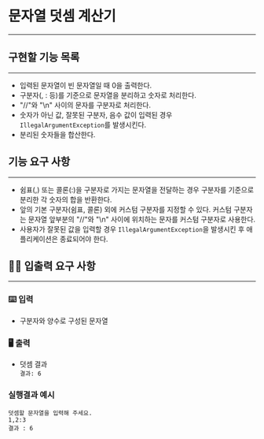 # 문자열 덧셈 계산기

---


## 구현할 기능 목록

---

- 입력된 문자열이 빈 문자열일 때 0을 출력한다.
- 구분자(, : 등)를 기준으로 문자열을 분리하고 숫자로 처리한다.
- "//"와 "\n" 사이의 문자를 구분자로 처리한다.
- 숫자가 아닌 값, 잘못된 구분자, 음수 값이 입력된 경우 `IllegalArgumentException`를 발생시킨다.
- 분리된 숫자들을 합산한다.


## 기능 요구 사항

---

- 쉼표(,) 또는 콜론(:)을 구분자로 가지는 문자열을 전달하는 경우 구분자를 기준으로 분리한 각 숫자의 합을 반환한다.
- 앞의 기본 구분자(쉼표, 콜론) 외에 커스텀 구분자를 지정할 수 있다. 커스텀 구분자는 문자열 앞부분의 "//"와 "\n" 사이에 위치하는 문자를 커스텀 구분자로 사용한다.
- 사용자가 잘못된 값을 입력할 경우 `IllegalArgumentException`을 발생시킨 후 애플리케이션은 종료되어야 한다.


## ✍🏻 입출력 요구 사항

---

### ⌨️ 입력
- 구분자와 양수로 구성된 문자열

### 🖥 출력
- 덧셈 결과  
`결과: 6`

### 실행결과 예시
```
덧셈할 문자열을 입력해 주세요.
1,2:3
결과 : 6
```
